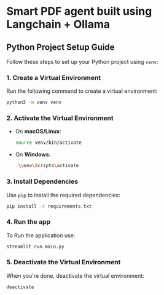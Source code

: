 
# Smart PDF agent built using Langchain + Ollama

## Python Project Setup Guide

Follow these steps to set up your Python project using `venv`:

### 1. Create a Virtual Environment
Run the following command to create a virtual environment:
```bash
python3 -m venv venv
```

### 2. Activate the Virtual Environment
- On **macOS/Linux**:
    ```bash
    source venv/bin/activate
    ```
- On **Windows**:
    ```bash
    .\venv\Scripts\activate
    ```

### 3. Install Dependencies
Use `pip` to install the required dependencies:
```bash
pip install -r requirements.txt
```

### 4. Run the app
To Run the application use:
```bash
streamlit run main.py
```

### 5. Deactivate the Virtual Environment
When you're done, deactivate the virtual environment:
```bash
deactivate
```
